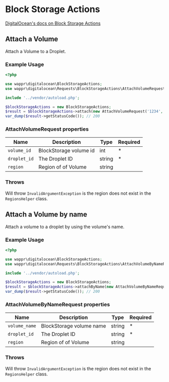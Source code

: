 # Block Storage Actions

[DigitalOcean's docs on Block Storage Actions](https://developers.digitalocean.com/documentation/v2/#block-storage-actions)

## Attach a Volume

Attach a Volume to a Droplet.

### Example Usage

```php
<?php

use wappr\digitalocean\BlockStorageActions;
use wappr\digitalocean\Requests\BlockStorageActions\AttachVolumeRequest;

include '../vendor/autoload.php';

$blockStorageActions = new BlockStorageActions;
$result = $blockStorageActions->attach(new AttachVolumeRequest('1234', 1234));
var_dump($result->getStatusCode()); // 200
```

### AttachVolumeRequest properties

| Name             | Description                 | Type   | Required |
|------------------|-----------------------------|--------|----------|
| `volume_id`      | BlockStorage volume id      | int    | *        |
| `droplet_id`     | The Droplet ID              | string | *        |
| `region`         | Region of of Volume         | string |          |

### Throws

Will throw `InvalidArgumentException` is the region does not exist in the `RegionsHelper` class.

## Attach a Volume by name

Attach a volume to a droplet by using the volume's name.

### Example Usage

```php
<?php

use wappr\digitalocean\BlockStorageActions;
use wappr\digitalocean\Requests\BlockStorageActions\AttachVolumeByNameRequest;

include '../vendor/autoload.php';

$blockStorageActions = new BlockStorageActions;
$result = $blockStorageActions->attachByName(new AttachVolumeByNameRequest('name', 1234));
var_dump($result->getStatusCode()); // 200
```

### AttachVolumeByNameRequest properties

| Name             | Description                 | Type   | Required |
|------------------|-----------------------------|--------|----------|
| `volume_name`    | BlockStorage volume name    | string | *        |
| `droplet_id`     | The Droplet ID              | string | *        |
| `region`         | Region of of Volume         | string |          |

### Throws

Will throw `InvalidArgumentException` is the region does not exist in the `RegionsHelper` class.
